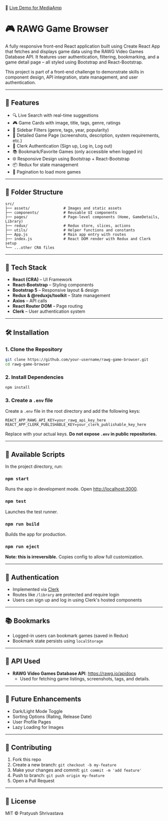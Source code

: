 🔗 [Live Demo for MediaAmp](https://mediumslateblue-mandrill-355504.hostingersite.com/)

# 🎮 RAWG Game Browser

A fully responsive front-end React application built using Create React App that fetches and displays game data using the RAWG Video Games Database API. It features user authentication, filtering, bookmarking, and a game detail page – all styled using Bootstrap and React-Bootstrap. 

This project is part of a front-end challenge to demonstrate skills in component design, API integration, state management, and user authentication.

---

## 🚀 Features

- 🔍 Live Search with real-time suggestions
- 🎮 Game Cards with image, title, tags, genre, ratings
- 🧭 Sidebar Filters (genre, tags, year, popularity)
- 📄 Detailed Game Page (screenshots, description, system requirements, etc.)
- 🔐 Clerk Authentication (Sign up, Log in, Log out)
- 📚 Bookmark/Favorite Games (only accessible when logged in)
- 🌐 Responsive Design using Bootstrap + React-Bootstrap
- 📦 Redux for state management
- 📄 Pagination to load more games

---

## 📁 Folder Structure

```
src/
├── assets/               # Images and static assets
├── components/           # Reusable UI components
├── pages/                # Page-level components (Home, GameDetails, Library)
├── redux/                # Redux store, slices, actions
├── utils/                # Helper functions and constants
├── App.js                # Main app entry with routes
├── index.js              # React DOM render with Redux and Clerk setup
└── ...other CRA files
```

---

## 🧩 Tech Stack

- **React (CRA)** – UI Framework
- **React-Bootstrap** – Styling components
- **Bootstrap 5** – Responsive layout & design
- **Redux & @reduxjs/toolkit** – State management
- **Axios** – API calls
- **React Router DOM** – Page routing
- **Clerk** – User authentication system

---

## 🛠️ Installation

### 1. Clone the Repository

```bash
git clone https://github.com/your-username/rawg-game-browser.git
cd rawg-game-browser
```

### 2. Install Dependencies

```bash
npm install
```

### 3. Create a `.env` file

Create a `.env` file in the root directory and add the following keys:

```
REACT_APP_RAWG_API_KEY=your_rawg_api_key_here
REACT_APP_CLERK_PUBLISHABLE_KEY=your_clerk_publishable_key_here
```

Replace with your actual keys. **Do not expose `.env` in public repositories.**

---

## 🧪 Available Scripts

In the project directory, run:

### `npm start`

Runs the app in development mode. Open [http://localhost:3000](http://localhost:3000).

### `npm test`

Launches the test runner.

### `npm run build`

Builds the app for production.

### `npm run eject`

**Note: this is irreversible.** Copies config to allow full customization.

---

## 🔐 Authentication

- Implemented via [Clerk](https://clerk.dev)
- Routes like `/library` are protected and require login
- Users can sign up and log in using Clerk's hosted components

---

## 📚 Bookmarks

- Logged-in users can bookmark games (saved in Redux)
- Bookmark state persists using `localStorage`

---

## 📌 API Used

- **RAWG Video Games Database API**: https://rawg.io/apidocs
  - Used for fetching game listings, screenshots, tags, and details.

---

## 🧠 Future Enhancements

- Dark/Light Mode Toggle
- Sorting Options (Rating, Release Date)
- User Profile Pages
- Lazy Loading for Images

---

## 🤝 Contributing

1. Fork this repo
2. Create a new branch: `git checkout -b my-feature`
3. Make your changes and commit: `git commit -m 'add feature'`
4. Push to branch: `git push origin my-feature`
5. Open a Pull Request

---

## 📄 License

MIT © Pratyush Shrivastava
